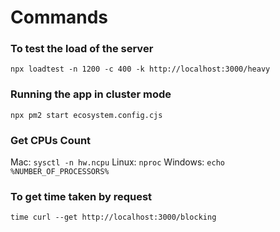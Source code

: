 # Commands

### To test the load of the server

`npx loadtest -n 1200 -c 400 -k http://localhost:3000/heavy`

### Running the app in cluster mode

`npx pm2 start ecosystem.config.cjs`

### Get CPUs Count

Mac: `sysctl -n hw.ncpu`
Linux: `nproc`
Windows: `echo %NUMBER_OF_PROCESSORS%`

### To get time taken by request

`time curl --get http://localhost:3000/blocking`
